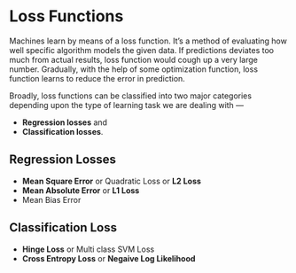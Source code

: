 # Loss Functions

Machines learn by means of a loss function. It’s a method of evaluating how well specific algorithm models the given data. If predictions deviates too much from actual results, loss function would cough up a very large number. Gradually, with the help of some optimization function, loss function learns to reduce the error in prediction. 

Broadly, loss functions can be classified into two major categories depending upon the type of learning task we are dealing with — 

- **Regression losses** and 
- **Classification losses**. 



## Regression Losses

- **Mean Square Error** or Quadratic Loss or **L2 Loss**
- **Mean Absolute Error** or **L1 Loss**
- Mean Bias Error



## Classification Loss

- **Hinge Loss** or Multi class SVM Loss
- **Cross Entropy Loss** or **Negaive Log Likelihood**